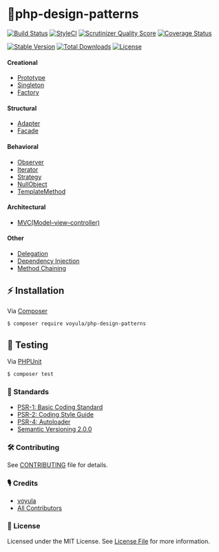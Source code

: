 # 🍉php-design-patterns

[![Build Status][ico-travis]][link-travis]
[![StyleCI][ico-styleci]][link-styleci]
[![Scrutinizer Quality Score][ico-scrutinizer]][link-scrutinizer]
[![Coverage Status][ico-coverage]][link-coverage]

[![Stable Version][ico-version]][link-version]
[![Total Downloads][ico-downloads]][link-downloads]
[![License][ico-license]][link-license]

#### Creational
- [Prototype](Creational/Prototype)
- [Singleton](Creational/Singleton)
- [Factory](Creational/Factory)

#### Structural
- [Adapter](Structural/Adapter)
- [Facade](Structural/Facade)

#### Behavioral
- [Observer](Behavioral/Observer)
- [Iterator](Behavioral/Iterator)
- [Strategy](Behavioral/Strategy)
- [NullObject](Behavioral/NullObject)
- [TemplateMethod](Behavioral/TemplateMethod)

#### Architectural
- [MVC(Model–view–controller)](Architectural/MVC)

#### Other
- [Delegation](Other/Delegation)
- [Dependency Injection](Other/DependencyInjection)
- [Method Chaining](Other/MethodChaining)

## ⚡ Installation

Via [Composer](https://getcomposer.org/)

```bash
$ composer require voyula/php-design-patterns
```

## 🔬 Testing

Via [PHPUnit](https://phpunit.de/)

```bash
$ composer test
```

### 📜 Standards

- [PSR-1: Basic Coding Standard](https://www.php-fig.org/psr/psr-1/)
- [PSR-2: Coding Style Guide](https://www.php-fig.org/psr/psr-2/)
- [PSR-4: Autoloader](https://www.php-fig.org/psr/psr-4/)
- [Semantic Versioning 2.0.0](https://semver.org/)

### 🛠 Contributing

See [CONTRIBUTING](CONTRIBUTING.md) file for details.

### 🎙 Credits

- [voyula](https://github.com/voyula)
- [All Contributors](../../contributors)

### 📌 License

Licensed under the MIT License. See [License File](LICENSE.md) for more information.

[ico-travis]: https://img.shields.io/travis/voyula/php-design-patterns/master.svg?longCache=true&style=flat-square
[ico-styleci]: https://github.styleci.io/repos/150496340/shield?branch=master
[ico-coverage]: https://img.shields.io/scrutinizer/coverage/g/voyula/php-design-patterns.svg?longCache=true&style=flat-square
[ico-scrutinizer]: https://img.shields.io/scrutinizer/g/voyula/php-design-patterns.svg?longCache=true&style=flat-square

[ico-version]: https://img.shields.io/packagist/v/voyula/validate.svg?longCache=true&style=flat-square
[ico-downloads]: https://img.shields.io/packagist/dt/voyula/validate.svg?longCache=true&style=flat-square
[ico-license]: https://img.shields.io/packagist/l/voyula/validate.svg?longCache=true&style=flat-square


[link-travis]: https://travis-ci.org/voyula/php-design-patterns
[link-styleci]: https://github.styleci.io/repos/150496340
[link-coverage]: https://scrutinizer-ci.com/g/voyula/php-design-patterns
[link-scrutinizer]: https://scrutinizer-ci.com/g/voyula/php-design-patterns

[link-version]: https://packagist.org/packages/voyula/validate
[link-downloads]: https://packagist.org/packages/voyula/validate
[link-license]: LICENSE.md
